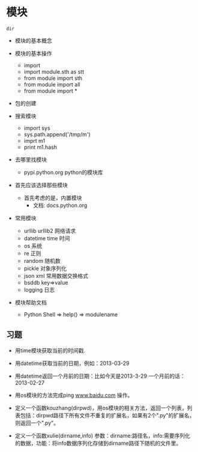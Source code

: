 # 模块

```help
dir

```

- 模块的基本概念
- 模块的基本操作

  - import
  - import module.sth as stt
  - from module import sth
  - from module import all
  - from module import *
- 包的创建
- 搜索模块
  - import sys
  - sys.path.append('/tmp/m')
  - imprt m1
  - print m1.hash

- 去哪里找模块
  - pypi.python.org python的模块库
- 首先应该选择那些模块
  - 首先考虑的是，内置模块
    - 文档: docs.python.org

- 常用模块
  - urllib urllib2  网络请求
  - datetime time  时间
  - os  系统
  - re  正则
  - random  随机数
  - pickle  对象序列化
  - json xml  常用数据交换格式
  - bsddb key=>value
  - logging  日志

- 模块帮助文档
  - Python Shell => help() => modulename

## 习题

- 用time模块获取当前的时间戳.
- 用datetime获取当前的日期，例如：2013-03-29
- 用datetime返回一个月前的日期：比如今天是2013-3-29 一个月前的话：2013-02-27

- 用os模块的方法完成ping www.baidu.com 操作。
- 定义一个函数kouzhang(dirpwd)，用os模块的相关方法，返回一个列表，列表包括：dirpwd路径下所有文件不重复的扩展名，如果有2个".py"的扩展名，则返回一个".py"。

- 定义一个函数xulie(dirname,info) 参数：dirname:路径名，info:需要序列化的数据，功能：将info数据序列化存储到dirname路径下随机的文件里。
